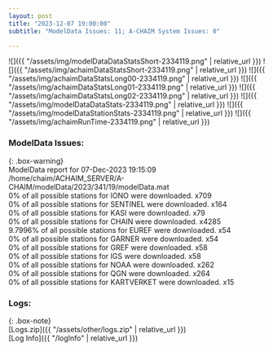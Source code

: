 ```yaml
---
layout: post
title: "2023-12-07 19:00:00"
subtitle: "ModelData Issues: 11; A-CHAIM System Issues: 0"

---
```


![]({{ "/assets/img/modelDataDataStatsShort-2334119.png" | relative_url }})
![]({{ "/assets/img/achaimDataStatsShort-2334119.png" | relative_url }})
![]({{ "/assets/img/achaimDataStatsLong00-2334119.png" | relative_url }})
![]({{ "/assets/img/achaimDataStatsLong01-2334119.png" | relative_url }})
![]({{ "/assets/img/achaimDataStatsLong02-2334119.png" | relative_url }})
![]({{ "/assets/img/modelDataDataStats-2334119.png" | relative_url }})
![]({{ "/assets/img/modelDataStationStats-2334119.png" | relative_url }})
![]({{ "/assets/img/achaimRunTime-2334119.png" | relative_url }})


### ModelData Issues:  
  
{: .box-warning}  
 ModelData report for 07-Dec-2023 19:15:09   
 /home/chaim/ACHAIM_SERVER/A-CHAIM/modelData/2023/341/19/modelData.mat   
 0% of all possible stations for IONO were downloaded. x709   
 0% of all possible stations for SENTINEL were downloaded. x164   
 0% of all possible stations for KASI were downloaded. x79   
 0% of all possible stations for CHAIN were downloaded. x4285   
 9.7996% of all possible stations for EUREF were downloaded. x54   
 0% of all possible stations for GARNER were downloaded. x54   
 0% of all possible stations for GREF were downloaded. x58   
 0% of all possible stations for IGS were downloaded. x58   
 0% of all possible stations for NOAA were downloaded. x262   
 0% of all possible stations for QGN were downloaded. x264   
 0% of all possible stations for KARTVERKET were downloaded. x15   
  


### Logs:  
  
{: .box-note}  
[Logs.zip]({{ "/assets/other/logs.zip" | relative_url }})  
[Log Info]({{ "/logInfo" | relative_url }})  
